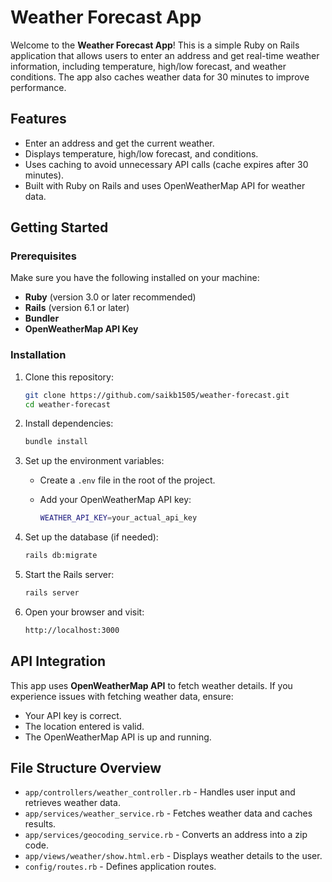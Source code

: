 # Weather Forecast App

Welcome to the **Weather Forecast App**! This is a simple Ruby on Rails application that allows users to enter an address and get real-time weather information, including temperature, high/low forecast, and weather conditions. The app also caches weather data for 30 minutes to improve performance.

## Features

- Enter an address and get the current weather.
- Displays temperature, high/low forecast, and conditions.
- Uses caching to avoid unnecessary API calls (cache expires after 30 minutes).
- Built with Ruby on Rails and uses OpenWeatherMap API for weather data.

## Getting Started

### Prerequisites

Make sure you have the following installed on your machine:

- **Ruby** (version 3.0 or later recommended)
- **Rails** (version 6.1 or later)
- **Bundler**
- **OpenWeatherMap API Key**

### Installation

1. Clone this repository:

   ```sh
   git clone https://github.com/saikb1505/weather-forecast.git
   cd weather-forecast
   ```

2. Install dependencies:

   ```sh
   bundle install
   ```

3. Set up the environment variables:

   - Create a `.env` file in the root of the project.
   - Add your OpenWeatherMap API key:

     ```sh
     WEATHER_API_KEY=your_actual_api_key
     ```

4. Set up the database (if needed):

   ```sh
   rails db:migrate
   ```

5. Start the Rails server:

   ```sh
   rails server
   ```

6. Open your browser and visit:

   ```sh
   http://localhost:3000
   ```

## API Integration

This app uses **OpenWeatherMap API** to fetch weather details. If you experience issues with fetching weather data, ensure:

- Your API key is correct.
- The location entered is valid.
- The OpenWeatherMap API is up and running.

## File Structure Overview

- `app/controllers/weather_controller.rb` - Handles user input and retrieves weather data.
- `app/services/weather_service.rb` - Fetches weather data and caches results.
- `app/services/geocoding_service.rb` - Converts an address into a zip code.
- `app/views/weather/show.html.erb` - Displays weather details to the user.
- `config/routes.rb` - Defines application routes.

